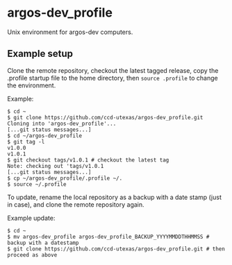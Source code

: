 # argos-dev_profile

Unix environment for argos-dev computers.

## Example setup

Clone the remote repository, checkout the latest tagged release, copy the .profile startup file to the home directory, then ```source .profile``` to change the environment.

Example:
```
$ cd ~
$ git clone https://github.com/ccd-utexas/argos-dev_profile.git
Cloning into 'argos-dev_profile'...
[...git status messages...]
$ cd ~/argos-dev_profile
$ git tag -l
v1.0.0
v1.0.1
$ git checkout tags/v1.0.1 # checkout the latest tag
Note: checking out 'tags/v1.0.1
[...git status messages...]
$ cp ~/argos-dev_profile/.profile ~/.
$ source ~/.profile
```

To update, rename the local repository as a backup with a date stamp (just in case), and clone the remote repository again.

Example update:
```
$ cd ~
$ mv argos-dev_profile argos-dev_profile_BACKUP_YYYYMMDDTHHMMSS # backup with a datestamp
$ git clone https://github.com/ccd-utexas/argos-dev_profile.git # then proceed as above
```
